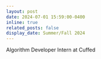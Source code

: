 ```yaml
---
layout: post
date: 2024-07-01 15:59:00-0400
inline: true
related_posts: false
display_date: Summer/Fall 2024
---
```

Algorithm Developer Intern at Cuffed